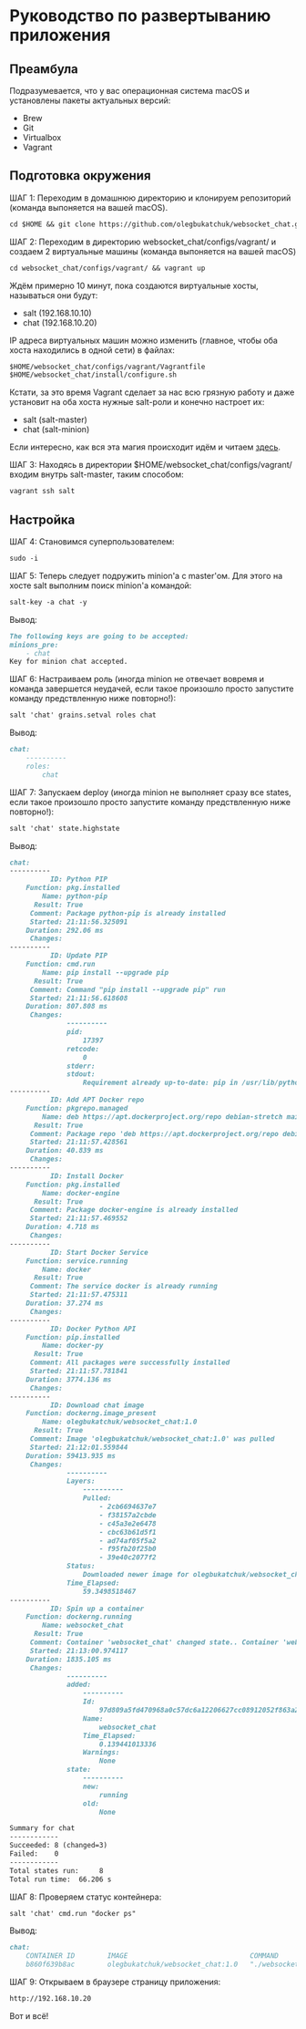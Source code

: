 # Руководство по развертыванию приложения

## Преамбула

Подразумевается, что у вас операционная система macOS и установлены пакеты актуальных версий:
- Brew
- Git
- Virtualbox
- Vagrant

## Подготовка окружения
ШАГ 1: Переходим в домашнюю директорию и клонируем репозиторий (команда выпоняется на вашей macOS).
```markdown
cd $HOME && git clone https://github.com/olegbukatchuk/websocket_chat.git
```
ШАГ 2: Переходим в директорию websocket_chat/configs/vagrant/ и создаем 2 виртуальные машины (команда выпоняется на вашей macOS)
```markdown
cd websocket_chat/configs/vagrant/ && vagrant up
```
Ждём примерно 10 минут, пока создаются виртуальные хосты, называться они будут:
- salt (192.168.10.10)
- chat (192.168.10.20)

IP адреса виртуальных машин можно изменить (главное, чтобы оба хоста находились в одной сети) в файлах:
```markdown
$HOME/websocket_chat/configs/vagrant/Vagrantfile
$HOME/websocket_chat/install/configure.sh
```
Кстати, за это время Vagrant сделает за нас всю грязную работу и даже установит на оба хоста нужные salt-роли и конечно настроет их:

- salt (salt-master)
- chat (salt-minion)

Если интересно, как вся эта магия происходит идём и читаем [здесь](https://docs.saltstack.com/en/latest/topics/tutorials/salt_bootstrap.html).

ШАГ 3: Находясь в директории $HOME/websocket_chat/configs/vagrant/ входим внутрь salt-master, таким способом:
```markdown
vagrant ssh salt
```

## Настройка

ШАГ 4: Становимся суперпользователем:
```markdown
sudo -i  
```

ШАГ 5: Теперь следует подружить minion'а с master'ом. Для этого на хосте salt выполним поиск minion'а командой:
```markdown
salt-key -a chat -y
```

Вывод:
```markdown
The following keys are going to be accepted:
minions_pre:
    - chat
Key for minion chat accepted.
```
ШАГ 6: Настраиваем роль (иногда minion не отвечает вовремя и команда завершется неудачей, если такое произошло просто запустите команду предствленную ниже повторно!):
```markdown
salt 'chat' grains.setval roles chat
```
Вывод:
```markdown
chat:
    ----------
    roles:
        chat
```

ШАГ 7: Запускаем deploy (иногда minion не выполняет сразу все states, если такое произошло просто запустите команду предствленную ниже повторно!):
```markdown
salt 'chat' state.highstate
```

Вывод:
```markdown
chat:
----------
          ID: Python PIP
    Function: pkg.installed
        Name: python-pip
      Result: True
     Comment: Package python-pip is already installed
     Started: 21:11:56.325091
    Duration: 292.06 ms
     Changes:
----------
          ID: Update PIP
    Function: cmd.run
        Name: pip install --upgrade pip
      Result: True
     Comment: Command "pip install --upgrade pip" run
     Started: 21:11:56.618608
    Duration: 807.808 ms
     Changes:
              ----------
              pid:
                  17397
              retcode:
                  0
              stderr:
              stdout:
                  Requirement already up-to-date: pip in /usr/lib/python2.7/dist-packages
----------
          ID: Add APT Docker repo
    Function: pkgrepo.managed
        Name: deb https://apt.dockerproject.org/repo debian-stretch main
      Result: True
     Comment: Package repo 'deb https://apt.dockerproject.org/repo debian-stretch main' already configured
     Started: 21:11:57.428561
    Duration: 40.839 ms
     Changes:
----------
          ID: Install Docker
    Function: pkg.installed
        Name: docker-engine
      Result: True
     Comment: Package docker-engine is already installed
     Started: 21:11:57.469552
    Duration: 4.718 ms
     Changes:
----------
          ID: Start Docker Service
    Function: service.running
        Name: docker
      Result: True
     Comment: The service docker is already running
     Started: 21:11:57.475311
    Duration: 37.274 ms
     Changes:
----------
          ID: Docker Python API
    Function: pip.installed
        Name: docker-py
      Result: True
     Comment: All packages were successfully installed
     Started: 21:11:57.781841
    Duration: 3774.136 ms
     Changes:
----------
          ID: Download chat image
    Function: dockerng.image_present
        Name: olegbukatchuk/websocket_chat:1.0
      Result: True
     Comment: Image 'olegbukatchuk/websocket_chat:1.0' was pulled
     Started: 21:12:01.559844
    Duration: 59413.935 ms
     Changes:
              ----------
              Layers:
                  ----------
                  Pulled:
                      - 2cb6694637e7
                      - f38157a2cbde
                      - c45a3e2e6478
                      - cbc63b61d5f1
                      - ad74af05f5a2
                      - f95fb20f25b0
                      - 39e40c2077f2
              Status:
                  Downloaded newer image for olegbukatchuk/websocket_chat:1.0
              Time_Elapsed:
                  59.3498518467
----------
          ID: Spin up a container
    Function: dockerng.running
        Name: websocket_chat
      Result: True
     Comment: Container 'websocket_chat' changed state.. Container 'websocket_chat' was created.
     Started: 21:13:00.974117
    Duration: 1835.105 ms
     Changes:
              ----------
              added:
                  ----------
                  Id:
                      97d809a5fd470968a0c57dc6a12206627cc08912052f863a2da44a3d84012c32
                  Name:
                      websocket_chat
                  Time_Elapsed:
                      0.139441013336
                  Warnings:
                      None
              state:
                  ----------
                  new:
                      running
                  old:
                      None

Summary for chat
------------
Succeeded: 8 (changed=3)
Failed:    0
------------
Total states run:     8
Total run time:  66.206 s
```

ШАГ 8: Проверяем статус контейнера:
```markdown
salt 'chat' cmd.run "docker ps"
```

Вывод:
```markdown
chat:
    CONTAINER ID        IMAGE                              COMMAND                  CREATED              STATUS              PORTS                            NAMES
    b860f639b8ac        olegbukatchuk/websocket_chat:1.0   "./websocket_chat ..."   About a minute ago   Up About a minute   0.0.0.0:80->8080/tcp, 8080/tcp   websocket_chat
```

ШАГ 9: Открываем в браузере страницу приложения:
```markdown
http://192.168.10.20
```

Вот и всё!
